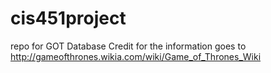 # cis451project
repo for GOT Database
Credit for the information goes to http://gameofthrones.wikia.com/wiki/Game_of_Thrones_Wiki
